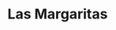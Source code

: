 ---
title: "Las Margaritas"
url: /ciudad-autonoma-de-buenos-aires/las-margaritas/
shop: suministros de peluquería
---